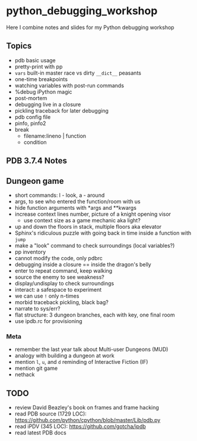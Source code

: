 # python_debugging_workshop

Here I combine notes and slides for my Python debugging workshop


## Topics

* pdb basic usage
* pretty-print with pp
* `vars` built-in master race vs dirty `__dict__` peasants
* one-time breakpoints
* watching variables with post-run commands
* %debug iPython magic
* post-mortem
* debugging live in a closure
* pickling traceback for later debugging
* pdb config file
* pinfo, pinfo2
* break
  - filename:lineno | function
  - condition


## PDB 3.7.4 Notes


## Dungeon game

* short commands: l - look, a - around
* args, to see who entered the function/room with us
* hide function arguments with *args and **kwargs
* increase context lines number, picture of a knight opening visor
  - use context size as a game mechanic aka light?
* up and down the floors in stack, multiple floors aka elevator
* Sphinx's ridiculous puzzle with going back in time inside a function with `jump`
* make a "look" command to check surroundings (local variables?)
* pp inventory
* cannot modify the code, only pdbrc
* debugging inside a closure == inside the dragon's belly
* enter to repeat command, keep walking
* source the enemy to see weakness?
* display/undisplay to check surroundings
* interact: a safespace to experiment
* we can use `!` only n-times
* morbid traceback pickling, black bag?
* narrate to sys/err?
* flat structure: 3 dungeon branches, each with key, one final room
* use ipdb.rc for provisioning

### Meta

* remember the last year talk about Multi-user Dungeons (MUD)
* analogy with building a dungeon at work
* mention `l`, `u`, and `d` reminding of Interactive Fiction (IF)
* mention git game
* nethack

## TODO

* review David Beazley's book on frames and frame hacking
* read PDB source (1729 LOC): https://github.com/python/cpython/blob/master/Lib/pdb.py
* read iPDV (345 LOC): https://github.com/gotcha/ipdb
* read latest PDB docs
